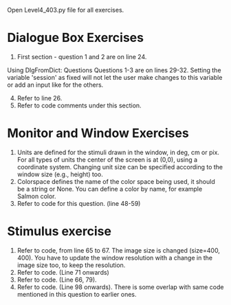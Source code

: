 Open Level4_403.py file for all exercises.

# Dialogue Box Exercises
1. First section - question 1 and 2 are on line 24.

Using DlgFromDict: Questions
Questions 1-3 are on lines 29-32. 
Setting the variable 'session' as fixed will not let the user make changes to this variable or add an input like for the others. 

4. Refer to line 26. 
5. Refer to code comments under this section.

# Monitor and Window Exercises
1. Units are defined for the stimuli drawn in the window, in deg, cm or pix. For all types of units the center of the screen is at (0,0), using a coordinate system. Changing unit size can be specified according to the window size (e.g., height) too.
2. Colorspace defines the name of the color space being used, it should be a string or None. You can define a color by name, for example Salmon color. 
3. Refer to code for this question. (line 48-59)

# Stimulus exercise
1. Refer to code, from line 65 to 67. The image size is changed (size=400, 400). You have to update the window resolution with a change in the image size too, to keep the resolution. 
2. Refer to code. (Line 71 onwards)
3. Refer to code. (Line 66, 79). 
4. Refer to code. (Line 98 onwards). There is some overlap with same code mentioned in this question to earlier ones.
